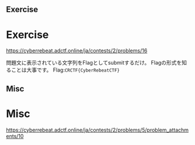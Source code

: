 ## Exercise
# Exercise
  <https://cyberrebeat.adctf.online/ja/contests/2/problems/16>
  
  問題文に表示されている文字列をFlagとしてsubmitするだけ。
  Flagの形式を知ることは大事です。
  Flag:`CRCTF{CyberRebeatCTF}`
  
## Misc
# Misc
  <https://cyberrebeat.adctf.online/ja/contests/2/problems/5/problem_attachments/10>
  
  
